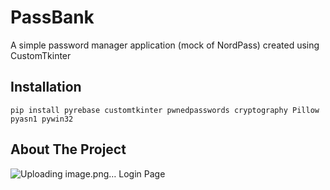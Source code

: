 # PassBank
A simple password manager application (mock of NordPass) created using CustomTkinter 

## Installation
`pip install pyrebase customtkinter pwnedpasswords cryptography Pillow pyasn1 pywin32`
## About The Project
![Uploading image.png…]()
Login Page
